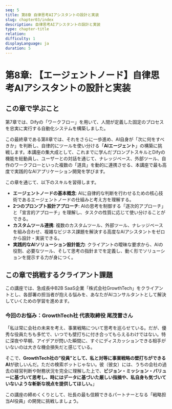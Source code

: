 ```yaml
---
seq: 5
title: 第8章 自律思考AIアシスタントの設計と実装
slug: chapter03/index
description: 自律思考AIアシスタントの設計と実装
type: chapter-title
relation: 
difficulty: 1
displayLanguage: ja
duration: 5
---
```



# 第8章: 【エージェントノード】自律思考AIアシスタントの設計と実装


## この章で学ぶこと
第7章では、Difyの「ワークフロー」を用いて、人間が定義した固定のプロセスを忠実に実行する自動化システムを構築しました。

この最終章である第8章では、それをさらに一歩進め、AI自身が「次に何をすべきか」を判断し、自律的にツールを使い分ける「**AIエージェント**」の構築に挑戦します。本講座の集大成として、これまでに学んだプロンプトスキルとDifyの機能を総動員し、ユーザーとの対話を通じて、ナレッジベース、外部ツール、自作のワークフローといった複数の「道具」を動的に連携させる、本講座で最も高度で実践的なAIアプリケーション開発を学びます。

この章を通じて、以下のスキルを習得します。
- **エージェントノードの基本概念**: AIに自律的な判断を行わせるための核心技術であるエージェントノードの仕組みと考え方を理解する。
- **2つのプロンプト設計アプローチ**: AIの思考を制御する「逐次的アプローチ」と「宣言的アプローチ」を理解し、タスクの性質に応じて使い分けることができる。
- **カスタムツール連携**: 複数のカスタムツール、外部ツール、ナレッジベースを組み合わせ、複雑なビジネス課題を解決する高度なAIアシスタントをゼロから設計・実装できる。
- **実践的なAIソリューション設計能力**: クライアントの曖昧な要求から、AIの役割、必要なツール、そして思考の指針までを定義し、動く形でソリューションを提示する力が身につく。

## この章で挑戦するクライアント課題
この講座では、急成長中B2B SaaS企業「株式会社GrowthTech」をクライアントとし、各部署の担当者が抱える悩みを、あなたがAIコンサルタントとして解決していくための学習を進めます。

### 今回のお悩み：GrowthTech社 代表取締役 尾茂雷さん
「私は常に会社の未来を考え、事業戦略について思考を巡らせている。だが、優秀な役員たちも多忙で、いつでも壁打ちに付き合ってもらえるわけではない。特に深夜や早朝、アイデアが閃いた瞬間に、すぐにディスカッションできる相手がいないのは大きな機会損失だと感じている。

そこで、**GrowthTech社の”役員”として、私と対等に事業戦略の壁打ちができるAI**が欲しいんだ。ただの検索ボットじゃない。彼（彼女）には、うちの会社の過去の経営判断や財務状況を完全に理解した上で、**ビジョン・ミッション・バリューに基づいて思考し、時にはデータに基づいた厳しい指摘や、私自身も気づいていないような斬新な視点を提供してほしい。**」

この講座の締めくくりとして、社長の最も信頼できるパートナーとなる「戦略担当AI役員」の開発に挑戦しましょう。



